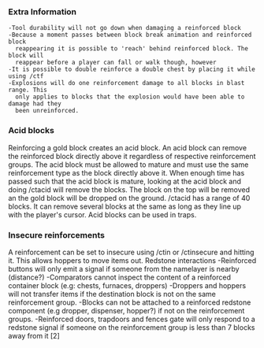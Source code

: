 ### Extra Information

    -Tool durability will not go down when damaging a reinforced block
    -Because a moment passes between block break animation and reinforced block 
      reappearing it is possible to 'reach' behind reinforced block. The block will 
      reappear before a player can fall or walk though, however
    -It is possible to double reinforce a double chest by placing it while using /ctf
    -Explosions will do one reinforcement damage to all blocks in blast range. This
      only applies to blocks that the explosion would have been able to damage had they 
      been unreinforced.
    
### Acid blocks

Reinforcing a gold block creates an acid block. An acid block can remove the reinforced 
block directly above it regardless of respective reinforcement groups. The acid block must be 
allowed to mature and must use the same reinforcement type as the block directly above it. When 
enough time has passed such that the acid block is mature, looking at the acid block and doing 
/ctacid will remove the blocks. The block on the top will be removed an the gold block will be 
dropped on the ground. /ctacid has a range of 40 blocks. It can remove several blocks at the 
same as long as they line up with the player's cursor. Acid blocks can be used in traps.

### Insecure reinforcements

A reinforcement can be set to insecure using /ctin or /ctinsecure and hitting it. This allows hoppers to move items out.
Redstone interactions
    -Reinforced buttons will only emit a signal if someone from the namelayer is nearby 
      (distance?)
    -Comparators cannot inspect the content of a reinforced container block (e.g: chests, 
      furnaces, droppers)
    -Droppers and hoppers will not transfer items if the destination block is not on the 
      same reinforcement group.
    -Blocks can not be attached to a reinforced redstone component (e.g dropper, dispenser,
      hopper?) if not on the reinforcement groups.
    -Reinforced doors, trapdoors and fences gate will only respond to a redstone signal if 
      someone on the reinforcement group is less than 7 blocks away from it [2]
